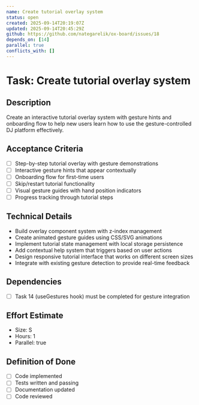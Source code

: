 ```yaml
---
name: Create tutorial overlay system
status: open
created: 2025-09-14T20:19:07Z
updated: 2025-09-14T20:45:29Z
github: https://github.com/nategarelik/ox-board/issues/18
depends_on: [14]
parallel: true
conflicts_with: []
---
```


# Task: Create tutorial overlay system

## Description
Create an interactive tutorial overlay system with gesture hints and onboarding flow to help new users learn how to use the gesture-controlled DJ platform effectively.

## Acceptance Criteria
- [ ] Step-by-step tutorial overlay with gesture demonstrations
- [ ] Interactive gesture hints that appear contextually
- [ ] Onboarding flow for first-time users
- [ ] Skip/restart tutorial functionality
- [ ] Visual gesture guides with hand position indicators
- [ ] Progress tracking through tutorial steps

## Technical Details
- Build overlay component system with z-index management
- Create animated gesture guides using CSS/SVG animations
- Implement tutorial state management with local storage persistence
- Add contextual help system that triggers based on user actions
- Design responsive tutorial interface that works on different screen sizes
- Integrate with existing gesture detection to provide real-time feedback

## Dependencies
- [ ] Task 14 (useGestures hook) must be completed for gesture integration

## Effort Estimate
- Size: S
- Hours: 1
- Parallel: true

## Definition of Done
- [ ] Code implemented
- [ ] Tests written and passing
- [ ] Documentation updated
- [ ] Code reviewed
